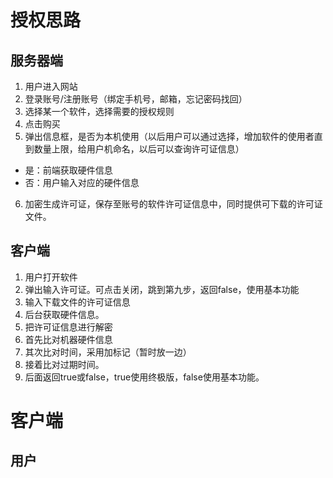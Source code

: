 # 授权思路

## 服务器端

1. 用户进入网站
2. 登录账号/注册账号（绑定手机号，邮箱，忘记密码找回）
3. 选择某一个软件，选择需要的授权规则
4. 点击购买
5. 弹出信息框，是否为本机使用（以后用户可以通过选择，增加软件的使用者直到数量上限，给用户机命名，以后可以查询许可证信息）

+ 是：前端获取硬件信息
+ 否：用户输入对应的硬件信息

6. 加密生成许可证，保存至账号的软件许可证信息中，同时提供可下载的许可证文件。

## 客户端

1. 用户打开软件
1. 弹出输入许可证。可点击关闭，跳到第九步，返回false，使用基本功能
1. 输入下载文件的许可证信息
1. 后台获取硬件信息。
1. 把许可证信息进行解密
1. 首先比对机器硬件信息
1. 其次比对时间，采用加标记（暂时放一边）
1. 接着比对过期时间。
1. 后面返回true或false，true使用终极版，false使用基本功能。

# 客户端

## 用户

















